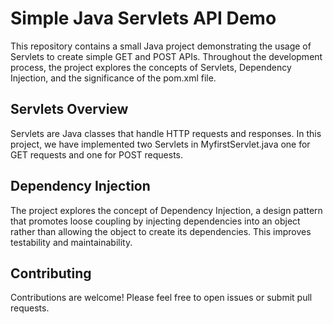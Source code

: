 # Simple Java Servlets API Demo
This repository contains a small Java project demonstrating the usage of Servlets to create simple GET and POST APIs. Throughout the development process, the project explores the concepts of Servlets, Dependency Injection, and the significance of the pom.xml file.

## Servlets Overview
Servlets are Java classes that handle HTTP requests and responses. In this project, we have implemented two Servlets in MyfirstServlet.java one for GET requests and one for POST requests.

## Dependency Injection
The project explores the concept of Dependency Injection, a design pattern that promotes loose coupling by injecting dependencies into an object rather than allowing the object to create its dependencies. This improves testability and maintainability.

## Contributing
Contributions are welcome! Please feel free to open issues or submit pull requests.


